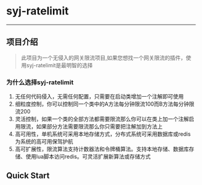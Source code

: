 # syj-ratelimit
***

## 项目介绍
>此项目为一个无侵入的网关限流项目,如果您想找一个网关限流的插件，使用syj-ratelimit是最明智的选择<br>
### 为什么选择syj-ratelimit
1. 无任何代码侵入，无需任何配置，只需要在启动类增加一个注解即可使用<br>
2.  细粒度控制，你可以控制同一个类中的A方法每分钟限流100而B方法每分钟限流200<br>
3.  灵活控制，如果一个类的全部方法都需要限流那么你可以在类上加一个注解启用限流，如果部分方法需要限流那么你只需要把注解加到方法上<br>
4.  高可用性，单机系统可采用本地存储方式，分布式系统可采用数据库或redis为系统的高可用保驾护航<br>
5.  高可扩展性，限流算法支持计数器法和令牌桶算法。支持本地存储、数据库存储、使用lua脚本访问redis。可灵活扩展新算法或存储方式
## Quick Start